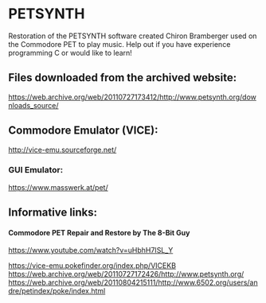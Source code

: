 # PETSYNTH
Restoration of the PETSYNTH software created Chiron Bramberger used on the Commodore PET to play music.
Help out if you have experience programming C or would like to learn!

## Files downloaded from the archived website:
https://web.archive.org/web/20110727173412/http://www.petsynth.org/downloads_source/



## Commodore Emulator (VICE):
http://vice-emu.sourceforge.net/
### GUI Emulator:
https://www.masswerk.at/pet/

## Informative links:
#### Commodore PET Repair and Restore by The 8-Bit Guy
https://www.youtube.com/watch?v=uHbhH7ISL_Y

https://vice-emu.pokefinder.org/index.php/VICEKB
https://web.archive.org/web/20110727172426/http://www.petsynth.org/
https://web.archive.org/web/20110804215111/http://www.6502.org/users/andre/petindex/poke/index.html

